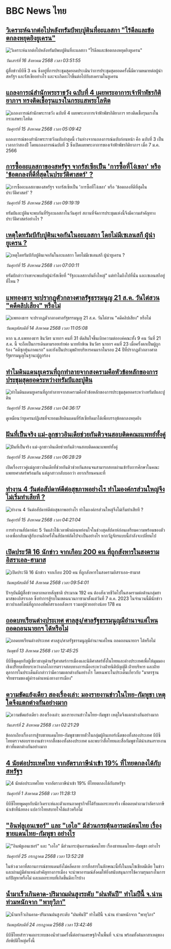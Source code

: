 # BBC News ไทย## [วิเคราะห์ฉากต่อไปหลังทรัมป์พบปูตินที่อะแลสกา "ไร้ดีลและข้อตกลงหยุดยิงยูเครน" ](https://www.bbc.com/thai/articles/c4gl9e39e5lo?at_medium=RSS&at_campaign=rss?at_campaign=githubrss)![วิเคราะห์ฉากต่อไปหลังทรัมป์พบปูตินที่อะแลสกา "ไร้ดีลและข้อตกลงหยุดยิงยูเครน" ](https://ichef.bbci.co.uk/ace/ws/240/cpsprodpb/9181/live/25d9aef0-7a54-11f0-ab3e-bd52082cd0ae.jpg)_วันเสาร์ที่ 16 สิงหาคม 2568 เวลา 03:51:55_ผู้สื่อข่าวบีบีซี 3 คน ซึ่งอยู่ที่การประชุมสุดยอดประเมินว่าการประชุมสุดยอดครั้งนี้มีความหมายต่อผู้นำสหรัฐฯ และรัสเซียอย่างไร และจะเกิดอะไรขึ้นต่อไปกับสงครามในยูเครน## [แถลงการณ์สำนักพระราชวัง ฉบับที่ 4 เผยพระอาการเจ้าฟ้าพัชรกิติยาภาฯ ทรงติดเชื้อรุนแรงในกระแสพระโลหิต](https://www.bbc.com/thai/articles/c207edz2jzeo?at_medium=RSS&at_campaign=rss?at_campaign=githubrss)![แถลงการณ์สำนักพระราชวัง ฉบับที่ 4 เผยพระอาการเจ้าฟ้าพัชรกิติยาภาฯ ทรงติดเชื้อรุนแรงในกระแสพระโลหิต](https://ichef.bbci.co.uk/ace/ws/240/cpsprodpb/3912/live/64bd8cb0-7994-11f0-83cc-c5da98c419b8.jpg)_วันศุกร์ที่ 15 สิงหาคม 2568 เวลา 05:09:42_แถลงการณ์ของสำนักพระราชวังฉบับล่าสุดนี้ เว้นห่างจากแถลงการณ์ฉบับก่อนหน้า คือ ฉบับที่ 3 เป็นเวลากว่าสองปี โดยแถลงการณ์ฉบับที่ 3 ซึ่งเปิดเผยพระอาการของเจ้าฟ้าพัชรกิติยาภาฯ เมื่อ 7 ม.ค. 2566## [การซื้ออะแลสกาของสหรัฐฯ จากรัสเซียเป็น 'การซื้อที่โง่เขลา' หรือ 'ข้อตกลงที่ดีที่สุดในประวัติศาสตร์' ?](https://www.bbc.com/thai/articles/c3wn9j2qen7o?at_medium=RSS&at_campaign=rss?at_campaign=githubrss)![การซื้ออะแลสกาของสหรัฐฯ จากรัสเซียเป็น 'การซื้อที่โง่เขลา' หรือ 'ข้อตกลงที่ดีที่สุดในประวัติศาสตร์' ?](https://ichef.bbci.co.uk/ace/ws/240/cpsprodpb/3e7e/live/83a3ce80-7851-11f0-bc6c-918b6531c522.jpg)_วันศุกร์ที่ 15 สิงหาคม 2568 เวลา 09:19:19_ทรัมป์และปูตินจะพบกันที่รัฐอะแลสกาในวันศุกร์ สถานที่จัดการประชุมแห่งนี้จึงมีความสำคัญทางประวัติศาสตร์อย่างไร ?## [เหตุใดทรัมป์กับปูตินเจอกันในอะแลสกา โดยไม่มีเซเลนสกี ผู้นำยูเครน ?](https://www.bbc.com/thai/articles/cx299390y5xo?at_medium=RSS&at_campaign=rss?at_campaign=githubrss)![เหตุใดทรัมป์กับปูตินเจอกันในอะแลสกา โดยไม่มีเซเลนสกี ผู้นำยูเครน ?](https://ichef.bbci.co.uk/ace/ws/240/cpsprodpb/7353/live/b2a46c30-746e-11f0-ad5a-6daee3ba97a6.jpg)_วันศุกร์ที่ 15 สิงหาคม 2568 เวลา 07:00:11_ทรัมป์กล่าวว่าเขาจะพบกับผู้นำรัสเซียที่ "รัฐอะแลสกาอันยิ่งใหญ่" แต่ทำไมถึงไปที่นั่น และเซเลนสกีอยู่ที่ไหน ?## [แพทองธาร จะปรากฏตัวกลางศาลรัฐธรรมนูญ 21 ส.ค. วันไต่สวน "คดีคลิปเสียง" หรือไม่](https://www.bbc.com/thai/articles/c07pmdn08d2o?at_medium=RSS&at_campaign=rss?at_campaign=githubrss)![แพทองธาร จะปรากฏตัวกลางศาลรัฐธรรมนูญ 21 ส.ค. วันไต่สวน "คดีคลิปเสียง" หรือไม่](https://ichef.bbci.co.uk/ace/ws/240/cpsprodpb/6b5c/live/0bc88360-78fb-11f0-9c8b-7558ba906e15.jpg)_วันพฤหัสบดีที่ 14 สิงหาคม 2568 เวลา 11:05:08_หาก น.ส.แพทองธาร ชินวัตร นายกฯ คนที่ 31 ตัดสินใจขึ้นเบิกความต่อองค์คณะทั้ง 9 คน วันที่ 21 ส.ค. นี้ จะถือเป็นการเดินตามรอยเท้าพ่อ นายทักษิณ ชินวัตร นายกฯ คนที่ 23 เมื่อครั้งตกเป็นผู้ถูกร้อง “คดีซุกหุ้นภาคแรก” และยังเป็นประมุขฝ่ายบริหารคนแรกในรอบ 24 ปีที่ปรากฏตัวกลางศาลรัฐธรรมนูญในฐานะผู้ถูกร้อง## [ทำไมดินแดนยูเครนที่ถูกทำลายจากสงครามคือหัวข้อหลักของการประชุมสุดยอดระหว่างทรัมป์และปูติน](https://www.bbc.com/thai/articles/cger5nqeggqo?at_medium=RSS&at_campaign=rss?at_campaign=githubrss)![ทำไมดินแดนยูเครนที่ถูกทำลายจากสงครามคือหัวข้อหลักของการประชุมสุดยอดระหว่างทรัมป์และปูติน](https://ichef.bbci.co.uk/ace/ws/240/cpsprodpb/6d76/live/255e15e0-785d-11f0-a20f-3b86f375586a.png)_วันศุกร์ที่ 15 สิงหาคม 2568 เวลา 04:36:17_ดูเหมือนว่ายูเครนปฏิเสธที่จะยอมเสียดินแดนที่รัสเซียยึดมาได้เพื่อบรรลุข้อตกลงหยุดยิง## [ฝันที่เป็นจริง แม่-ลูกชาวอินเดียช่วยกันติวจนสอบติดคณะแพทย์ทั้งคู่](https://www.bbc.com/thai/articles/c5y39rg9vw8o?at_medium=RSS&at_campaign=rss?at_campaign=githubrss)![ฝันที่เป็นจริง แม่-ลูกชาวอินเดียช่วยกันติวจนสอบติดคณะแพทย์ทั้งคู่](https://ichef.bbci.co.uk/ace/ws/240/cpsprodpb/474a/live/96d7edf0-77a8-11f0-a20f-3b86f375586a.jpg)_วันศุกร์ที่ 15 สิงหาคม 2568 เวลา 06:28:29_เปิดเรื่องราวคู่แม่ลูกชาวอินเดียที่ช่วยกันติวช่วยกันสอนจนสามารถสอบผ่านเข้ารับการศึกษาในคณะแพทยศาสตร์พร้อมกัน แต่ลูกสาวกลับบอกว่า อยากเรียนคนละที่## [ทำงาน 4 วันต่อสัปดาห์ดีต่อสุขภาพอย่างไร ทำไมองค์กรส่วนใหญ่จึงไม่เริ่มทำเสียที ?](https://www.bbc.com/thai/articles/c4gl78eze94o?at_medium=RSS&at_campaign=rss?at_campaign=githubrss)![ทำงาน 4 วันต่อสัปดาห์ดีต่อสุขภาพอย่างไร ทำไมองค์กรส่วนใหญ่จึงไม่เริ่มทำเสียที ?](https://ichef.bbci.co.uk/ace/ws/240/cpsprodpb/8fa2/live/ab0c50e0-76b3-11f0-a6cb-afac0d33905b.jpg)_วันศุกร์ที่ 15 สิงหาคม 2568 เวลา 04:21:04_การทำงานสัปดาห์ละ 5 วันแล้วใช้เวลาพักผ่อนหย่อนใจในช่วงสุดสัปดาห์ก่อนเตรียมความพร้อมของตัวเองเพื่อกลับมาสู้กับงานอีกครั้งในสัปดาห์ถัดไปจะเป็นอย่างไร หากวัฏจักรแบบนี้กำลังจะเปลี่ยนไป## [เปิดประวัติ 16 นักข่าว จากเกือบ 200 คน ที่ถูกสังหารในสงครามอิสราเอล-ฮามาส](https://www.bbc.com/thai/articles/cly31r43v2lo?at_medium=RSS&at_campaign=rss?at_campaign=githubrss)![เปิดประวัติ 16 นักข่าว จากเกือบ 200 คน ที่ถูกสังหารในสงครามอิสราเอล-ฮามาส](https://ichef.bbci.co.uk/ace/ws/240/cpsprodpb/7e02/live/860c8f10-76ba-11f0-a810-09f94aa14a2a.jpg)_วันพฤหัสบดีที่ 14 สิงหาคม 2568 เวลา 09:54:01_ปัจจุบันมีผู้สื่อข่าวหลากหลายสัญชาติ ประมาณ 192 คน ต้องสังเวยชีวิตไปในสงครามต่อต้านกลุ่มฮามาสของอิสราเอล ซึ่งทำการสู้รบในเขตฉนวนกาซามาตั้งแต่วันที่ 7 ต.ค. 2023  ในจำนวนนี้มีนักข่าวชาวปาเลสไตน์ที่ถูกกองทัพอิสราเอลสังหาร รวมอยู่ด้วยอย่างน้อย 178 คน## [ถอดบทเรียนต่างประเทศ ศาลสูง/ศาลรัฐธรรมนูญมีอำนาจแค่ไหน ถอดถอนนายกฯ ได้หรือไม่](https://www.bbc.com/thai/articles/c2d02kj6rkdo?at_medium=RSS&at_campaign=rss?at_campaign=githubrss)![ถอดบทเรียนต่างประเทศ ศาลสูง/ศาลรัฐธรรมนูญมีอำนาจแค่ไหน ถอดถอนนายกฯ ได้หรือไม่](https://ichef.bbci.co.uk/ace/ws/240/cpsprodpb/eb0e/live/3394c3e0-6154-11f0-9ac1-7909829e72c5.png)_วันพุธที่ 13 สิงหาคม 2568 เวลา 12:45:25_บีบีซีพูดคุยกับผู้เชี่ยวชาญด้านรัฐศาสตร์การเมืองและนิติศาสตร์ทั้งในไทยและต่างประเทศเพื่อให้มุมมองเชิงเปรียบเทียบระหว่างกลไกการตรวจสอบทางการเมืองระหว่างฝ่ายนิติบัญญัติ ฝ่ายบริหาร และฝ่ายตุลาการในประเด็นดังกล่าวว่ามีความแตกต่างกันอย่างไร โดยเฉพาะในประเด็นเกี่ยวกับ "มาตรฐานจริยธรรมของผู้ดำรงดำแหน่งทางการเมือง"## [ความขัดแย้งเดียว สองเรื่องเล่า: มองรายงานข่าวในไทย-กัมพูชา เหตุใดจึงแตกต่างกันอย่างมาก](https://www.bbc.com/thai/articles/ckgj9nj8q2yo?at_medium=RSS&at_campaign=rss?at_campaign=githubrss)![ความขัดแย้งเดียว สองเรื่องเล่า: มองรายงานข่าวในไทย-กัมพูชา เหตุใดจึงแตกต่างกันอย่างมาก](https://ichef.bbci.co.uk/ace/ws/240/cpsprodpb/c720/live/35ac2d10-6f48-11f0-af20-030418be2ca5.jpg)_วันเสาร์ที่ 2 สิงหาคม 2568 เวลา 02:21:29_ข้อถกเถียงเรื่องการสู้รบชายแดนไทย-กัมพูชาขยายตัวในกลุ่มผู้อินเทอร์เน็ตของทั้งสองประเทศ บีบีซีไทยตรวจสอบรายงานข่าวจากสื่อของทั้งสองประเทศ และพบว่าสื่อไทยและสื่อกัมพูชาได้นำเสนอรายงานข่าวที่แตกต่างกันอย่างมาก## [4 นัยต่อประเทศไทย จากอัตราภาษีนำเข้า 19% ที่ไทยตกลงได้กับสหรัฐฯ](https://www.bbc.com/thai/articles/c93982k10k5o?at_medium=RSS&at_campaign=rss?at_campaign=githubrss)![4 นัยต่อประเทศไทย จากอัตราภาษีนำเข้า 19% ที่ไทยตกลงได้กับสหรัฐฯ](https://ichef.bbci.co.uk/ace/ws/240/cpsprodpb/c593/live/72a04090-6ebb-11f0-af20-030418be2ca5.jpg)_วันศุกร์ที่ 1 สิงหาคม 2568 เวลา 11:28:13_บีบีซีไทยพูดคุยกับนักวิเคราะห์และตัวแทนภาคธุรกิจที่ได้รับผลกระทบจริง เพื่อตอบคำถามว่าอัตราภาษีนำเข้าที่น้อยลง แปลว่าไทยสบายใจได้แล้วหรือไม่## ["อินฟลูเอนเซอร์" และ "เอไอ" มีส่วนกระตุ้นอารมณ์คนไทย เรื่องชายแดนไทย-กัมพูชา อย่างไร](https://www.bbc.com/thai/articles/cj0m0d7gm88o?at_medium=RSS&at_campaign=rss?at_campaign=githubrss)!["อินฟลูเอนเซอร์" และ "เอไอ" มีส่วนกระตุ้นอารมณ์คนไทย เรื่องชายแดนไทย-กัมพูชา อย่างไร](https://ichef.bbci.co.uk/ace/ws/240/cpsprodpb/f22e/live/76f14110-695e-11f0-89ea-4d6f9851f623.jpg)_วันศุกร์ที่ 25 กรกฎาคม 2568 เวลา 13:52:28_ในห้วงเวลาที่สถานการณ์ชายแดนยังไม่คลี่คลาย การสื่อสารในลักษณะนี้ทั้งในบนโซเชียลมีเดีย ในข่าว และผ่านผู้มีตำแหน่งสำคัญทางการเมือง จะนำพาอารมณ์สังคมให้ยิ่งสนับสนุนการใช้ความรุนแรงในการแก้ปัญหาหรือไม่ และผลกระทบที่เกิดขึ้นมีอะไรบ้าง## [น้ำมาเร็วเกินคาด-ปริมาณฝนสูงระดับ "ฝนพันปี" ทำไมปีนี้ จ.น่าน ท่วมหนักจาก "พายุวิภา"](https://www.bbc.com/thai/articles/c3ene8x44yno?at_medium=RSS&at_campaign=rss?at_campaign=githubrss)![น้ำมาเร็วเกินคาด-ปริมาณฝนสูงระดับ "ฝนพันปี" ทำไมปีนี้ จ.น่าน ท่วมหนักจาก "พายุวิภา"](https://ichef.bbci.co.uk/ace/ws/240/cpsprodpb/6acf/live/6eba5ce0-68b2-11f0-af20-030418be2ca5.jpg)_วันพฤหัสบดีที่ 24 กรกฎาคม 2568 เวลา 13:42:46_บีบีซีไทยสำรวจผลกระทบของน้ำท่วมครั้งนี้ต่อย่านเศรษฐกิจในพื้นที่ จ.น่าน พร้อมทั้งค้นหาสาเหตุของภัยพิบัติใหญ่ครั้งนี้